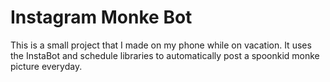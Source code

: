 # Instagram Monke Bot
This is a small project that I made on my phone while on vacation. It uses the InstaBot and schedule libraries to automatically post a spoonkid monke picture everyday.